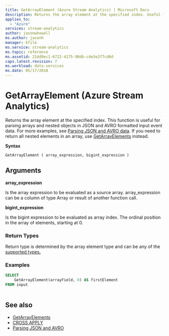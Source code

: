 ```yaml
---
title: GetArrayElement (Azure Stream Analytics) | Microsoft Docs
description: Returns the array element at the specified index. Useful for parsing arrays and nested objects in JSON and AVRO data.
applies_to: 
  - "Azure"
services: stream-analytics
author: jasonwhowell
ms.author: jasonh
manager: kfile
ms.service: stream-analytics
ms.topic: reference
ms.assetid: 21dd9ec1-6722-4175-98db-c4e5e2f7cd6d
caps.latest.revision: 7
ms.workload: data-services
ms.date: 05/17/2018
---
```


# GetArrayElement (Azure Stream Analytics)
Returns the array element at the specified index. This function is useful for parsing arrays and nested objects in JSON and AVRO formatted input event data. For more examples, see [Parsing JSON and AVRO data](http://docs.microsoft.com/azure/stream-analytics/stream-analytics-parsing-json). If you need to return all nested elements in an array, use [GetArrayElements](getarrayelements-azure-stream-analytics.md) instead.
  
 **Syntax**  
  
```  
GetArrayElement ( array_expression, bigint_expression )  
```  
  
## Arguments  
 **array_expression**  
  
 Is the array expression to be evaluated as a source array. array_expression can be a column of type Array or result of another function call.  
  
 **bigint_expression**  
  
 Is the bigint expression to be evaluated as array index. The ordinal position in the array of elements, starting at 0.
  
### Return Types  
 Return type is determined by the array element type and can be any of the [supported types.](data-types-azure-stream-analytics.md)  
  
### Examples  
  
```SQL  
SELECT   
    GetArrayElement(arrayField, 0) AS firstElement  
FROM input  
  
```  
  
 ## See also
- [GetArrayElements](getarrayelements-azure-stream-analytics.md)
- [CROSS APPLY](apply-azure-stream-analytics.md)
- [Parsing JSON and AVRO](http://docs.microsoft.com/azure/stream-analytics/stream-analytics-parsing-json)